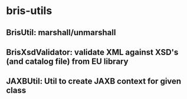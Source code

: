 # bris-utils

## BrisUtil: marshall/unmarshall
## BrisXsdValidator: validate XML against XSD's (and catalog file) from EU library
## JAXBUtil: Util to create JAXB context for given class